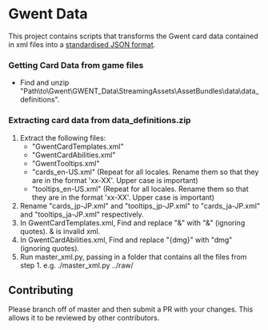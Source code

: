 # Gwent Data
This project contains scripts that transforms the Gwent card data contained in xml files into a [standardised JSON format](standard-format.json).

### Getting Card Data from game files
* Find and unzip "Path\to\Gwent\GWENT_Data\StreamingAssets\AssetBundles\data\data_definitions".

### Extracting card data from data_definitions.zip
1. Extract the following files:
    * "GwentCardTemplates.xml"
    * "GwentCardAbilities.xml"
    * "GwentTooltips.xml"
    * "cards_en-US.xml" (Repeat for all locales. Rename them so that they are in the format 'xx-XX'. Upper case is important)
    * "tooltips_en-US.xml" (Repeat for all locales. Rename them so that they are in the format 'xx-XX'. Upper case is important)
2. Rename "cards_jp-JP.xml" and "tooltips_jp-JP.xml" to "cards_ja-JP.xml" and "tooltips_ja-JP.xml" respectively.
3. In GwentCardTemplates.xml, Find and replace "&" with "&amp;" (ignoring quotes). & is invalid xml.
4. In GwentCardAbilities.xml, Find and replace "{dmg}" with "dmg" (ignoring quotes).
5. Run master_xml.py, passing in a folder that contains all the files from step 1.
    e.g. ./master_xml.py ../raw/

## Contributing
Please branch off of master and then submit a PR with your changes. This allows it to be reviewed by other contributors.
